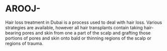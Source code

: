 # AROOJ-
Hair loss treatment in Dubai is a process used to deal with hair loss. Various strategies are available, however all hair transplants contain taking hair-bearing pores and skin from one a part of the scalp and grafting those portions of pores and skin onto bald or thinning regions of the scalp or regions of trauma.
